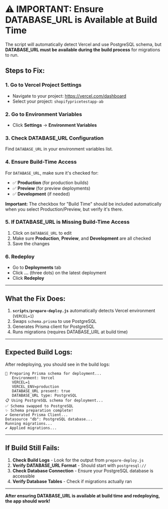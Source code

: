 # ⚠️ IMPORTANT: Ensure DATABASE_URL is Available at Build Time

The script will automatically detect Vercel and use PostgreSQL schema, but **DATABASE_URL must be available during the build process** for migrations to run.

## Steps to Fix:

### 1. Go to Vercel Project Settings
- Navigate to your project: https://vercel.com/dashboard
- Select your project: `shopifypricetestapp-ab`

### 2. Go to Environment Variables
- Click **Settings** → **Environment Variables**

### 3. Check DATABASE_URL Configuration
Find `DATABASE_URL` in your environment variables list.

### 4. Ensure Build-Time Access
For `DATABASE_URL`, make sure it's checked for:
- ✅ **Production** (for production builds)
- ✅ **Preview** (for preview deployments)  
- ✅ **Development** (if needed)

**Important:** The checkbox for "Build Time" should be included automatically when you select Production/Preview, but verify it's there.

### 5. If DATABASE_URL is Missing Build-Time Access
1. Click on `DATABASE_URL` to edit
2. Make sure **Production**, **Preview**, and **Development** are all checked
3. Save the changes

### 6. Redeploy
- Go to **Deployments** tab
- Click **...** (three dots) on the latest deployment
- Click **Redeploy**

---

## What the Fix Does:

1. **`scripts/prepare-deploy.js`** automatically detects Vercel environment (`VERCEL=1`)
2. Swaps `schema.prisma` to use PostgreSQL
3. Generates Prisma client for PostgreSQL
4. Runs migrations (requires DATABASE_URL at build time)

---

## Expected Build Logs:

After redeploying, you should see in the build logs:

```
🔧 Preparing Prisma schema for deployment...
   Environment: Vercel
   VERCEL=1
   VERCEL_ENV=production
   DATABASE_URL present: true
   DATABASE_URL type: PostgreSQL
📋 Using PostgreSQL schema for deployment...
✅ Schema swapped to PostgreSQL
✨ Schema preparation complete!
✔ Generated Prisma Client...
Datasource "db": PostgreSQL database...
Running migrations...
✔ Applied migrations...
```

---

## If Build Still Fails:

1. **Check Build Logs** - Look for the output from `prepare-deploy.js`
2. **Verify DATABASE_URL Format** - Should start with `postgresql://`
3. **Check Database Connection** - Ensure your PostgreSQL database is accessible
4. **Verify Database Tables** - Check if migrations actually ran

---

**After ensuring DATABASE_URL is available at build time and redeploying, the app should work!**


